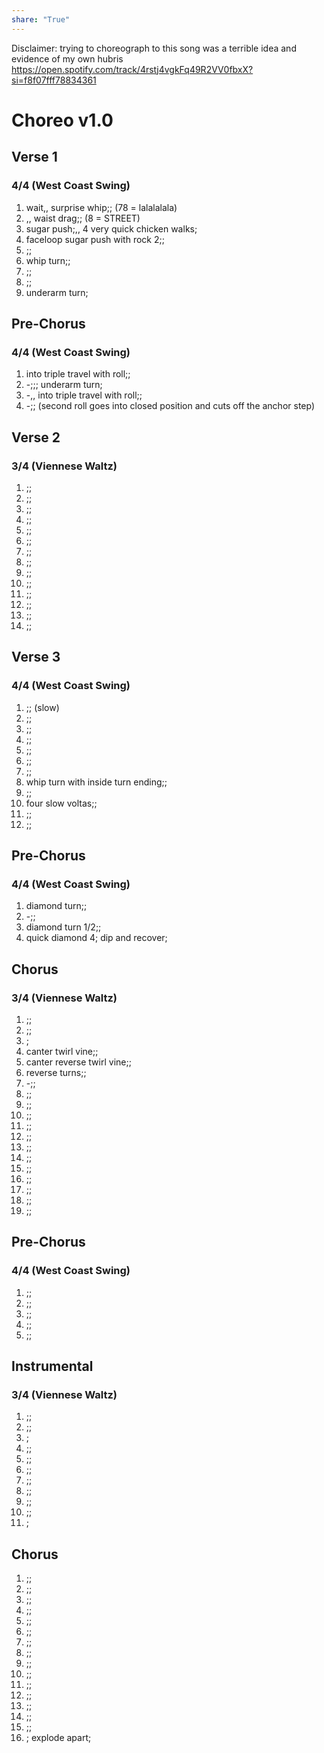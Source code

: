 ```yaml
---  
share: "True"  
---  
```

  
Disclaimer: trying to choreograph to this song was a terrible idea and evidence of my own hubris  
https://open.spotify.com/track/4rstj4vgkFq49R2VV0fbxX?si=f8f07fff78834361  
# Choreo v1.0  
## Verse 1  
### 4/4 (West Coast Swing)  
1. wait,, surprise whip;; (78 = lalalalala)  
2. ,, waist drag;; (8 = STREET)  
3. sugar push;,, 4 very quick chicken walks;  
4. faceloop sugar push with rock 2;;  
5. ;;  
6. whip turn;;  
7. ;;  
8. ;;  
9. underarm turn;  
## Pre-Chorus  
### 4/4 (West Coast Swing)  
1. into triple travel with roll;;  
2. -;;; underarm turn;  
3. -,, into triple travel with roll;;  
4. -;; (second roll goes into closed position and cuts off the anchor step)  
## Verse 2  
### 3/4 (Viennese Waltz)  
1. ;;  
2. ;;  
3. ;;  
4. ;;  
5. ;;  
6. ;;  
7. ;;  
8. ;;  
9. ;;  
10. ;;  
11. ;;  
12. ;;  
13. ;;  
14. ;;  
## Verse 3  
### 4/4 (West Coast Swing)  
1. ;; (slow)  
1. ;;  
2. ;;  
3. ;;  
4. ;;  
5. ;;  
6. ;;  
7. whip turn with inside turn ending;;  
8. ;;  
9. four slow voltas;;  
10. ;;  
11. ;;  
## Pre-Chorus  
### 4/4 (West Coast Swing)  
1. diamond turn;;  
2. -;;  
3. diamond turn 1/2;;  
4. quick diamond 4; dip and recover;  
## Chorus  
### 3/4 (Viennese Waltz)  
1. ;;  
2. ;;  
3. ;  
1. canter twirl vine;;  
2. canter reverse twirl vine;;  
3. reverse turns;;  
4. -;;  
5. ;;  
6. ;;  
7. ;;  
8. ;;  
9. ;;  
10. ;;  
11. ;;  
12. ;;  
13. ;;  
14. ;;  
15. ;;  
16. ;;  
## Pre-Chorus  
### 4/4 (West Coast Swing)  
1. ;;  
2. ;;  
3. ;;  
4. ;;  
5. ;;  
## Instrumental  
### 3/4 (Viennese Waltz)  
1. ;;  
2. ;;  
3. ;  
1. ;;  
2. ;;  
3. ;;  
4. ;;  
5. ;;  
6. ;;  
7. ;;  
8. ;  
## Chorus  
1. ;;  
2. ;;  
3. ;;  
4. ;;  
5. ;;  
6. ;;  
7. ;;  
8. ;;  
9. ;;  
10. ;;  
11. ;;  
12. ;;  
13. ;;  
14. ;;  
15. ;;  
16. ; explode apart;